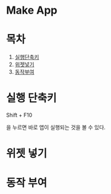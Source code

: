 # Make App

# 목차
1. [실행단축키](#실행-단축키)
2. [위젯넣기](#위젯-넣기)
3. [동작부여](#동작-부여)

# 실행 단축키

Shift + F10

을 누르면 바로 앱이 실행되는 것을 볼 수 있다.

# 위젯 넣기



# 동작 부여